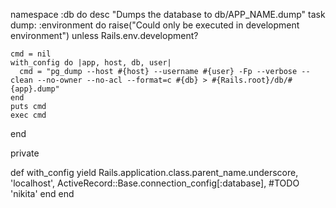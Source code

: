 namespace :db do
  desc "Dumps the database to db/APP_NAME.dump"
  task dump: :environment do
    raise("Could only be executed in development environment") unless Rails.env.development?

    cmd = nil
    with_config do |app, host, db, user|
      cmd = "pg_dump --host #{host} --username #{user} -Fp --verbose --clean --no-owner --no-acl --format=c #{db} > #{Rails.root}/db/#{app}.dump"
    end
    puts cmd
    exec cmd
  end
  
  private

  def with_config
    yield Rails.application.class.parent_name.underscore,
     'localhost',
      ActiveRecord::Base.connection_config[:database],
      #TODO
      'nikita'
  end
end
